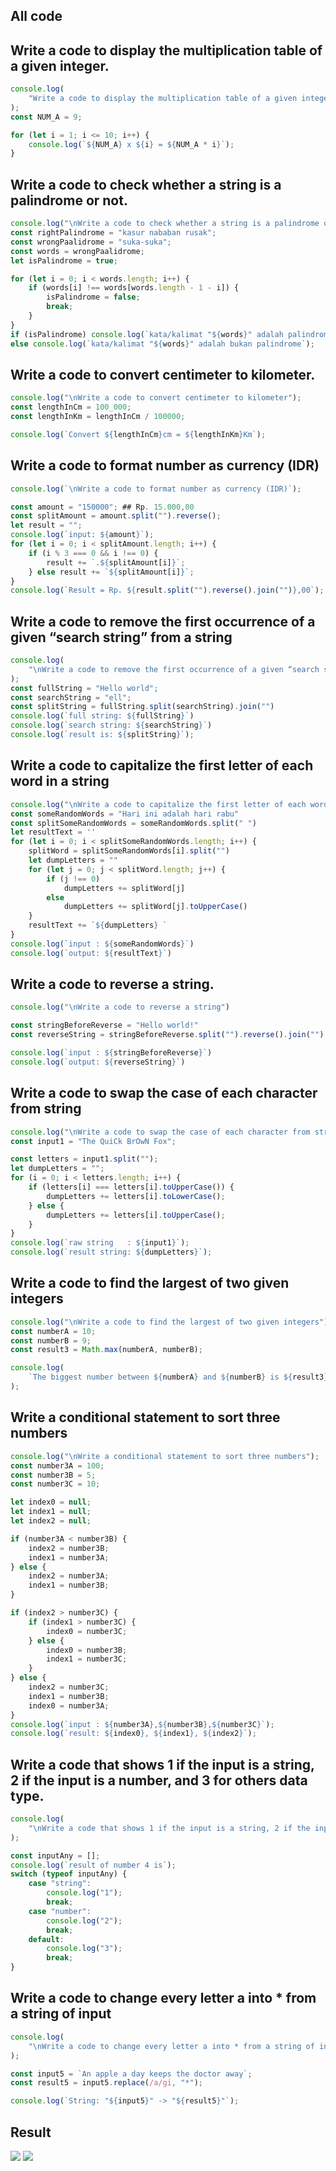 ## All code
## Write a code to display the multiplication table of a given integer.
```js
console.log(
    "Write a code to display the multiplication table of a given integer"
);
const NUM_A = 9;

for (let i = 1; i <= 10; i++) {
    console.log(`${NUM_A} x ${i} = ${NUM_A * i}`);
}
```

## Write a code to check whether a string is a palindrome or not.
```js
console.log("\nWrite a code to check whether a string is a palindrome or not");
const rightPalindrome = "kasur nababan rusak";
const wrongPaalidrome = "suka-suka";
const words = wrongPaalidrome;
let isPalindrome = true;

for (let i = 0; i < words.length; i++) {
    if (words[i] !== words[words.length - 1 - i]) {
        isPalindrome = false;
        break;
    }
}
if (isPalindrome) console.log(`kata/kalimat "${words}" adalah palindrome`);
else console.log(`kata/kalimat "${words}" adalah bukan palindrome`);
```
## Write a code to convert centimeter to kilometer.
```js
console.log("\nWrite a code to convert centimeter to kilometer");
const lengthInCm = 100_000;
const lengthInKm = lengthInCm / 100000;

console.log(`Convert ${lengthInCm}cm = ${lengthInKm}Km`);
```
## Write a code to format number as currency (IDR)

```js
console.log(`\nWrite a code to format number as currency (IDR)`);

const amount = "150000"; ## Rp. 15.000,00
const splitAmount = amount.split("").reverse();
let result = "";
console.log(`input: ${amount}`);
for (let i = 0; i < splitAmount.length; i++) {
    if (i % 3 === 0 && i !== 0) {
        result += `.${splitAmount[i]}`;
    } else result += `${splitAmount[i]}`;
}
console.log(`Result = Rp. ${result.split("").reverse().join("")},00`);
```

## Write a code to remove the first occurrence of a given “search string” from a string
```js
console.log(
    "\nWrite a code to remove the first occurrence of a given “search string” from a string"
);
const fullString = "Hello world";
const searchString = "ell";
const splitString = fullString.split(searchString).join("")
console.log(`full string: ${fullString}`)
console.log(`search string: ${searchString}`)
console.log(`result is: ${splitString}`);
```

## Write a code to capitalize the first letter of each word in a string
```js
console.log("\nWrite a code to capitalize the first letter of each word in a string")
const someRandomWords = "Hari ini adalah hari rabu"
const splitSomeRandomWords = someRandomWords.split(" ")
let resultText = ''
for (let i = 0; i < splitSomeRandomWords.length; i++) {
    splitWord = splitSomeRandomWords[i].split("")
    let dumpLetters = ""
    for (let j = 0; j < splitWord.length; j++) {
        if (j !== 0)
            dumpLetters += splitWord[j]
        else
            dumpLetters += splitWord[j].toUpperCase()
    }
    resultText += `${dumpLetters} `
}
console.log(`input : ${someRandomWords}`)
console.log(`output: ${resultText}`)
```

## Write a code to reverse a string.
```js
console.log("\nWrite a code to reverse a string")

const stringBeforeReverse = "Hello world!"
const reverseString = stringBeforeReverse.split("").reverse().join("")

console.log(`input : ${stringBeforeReverse}`)
console.log(`output: ${reverseString}`)
```

## Write a code to swap the case of each character from string
```js
console.log("\nWrite a code to swap the case of each character from string");
const input1 = "The QuiCk BrOwN Fox";

const letters = input1.split("");
let dumpLetters = "";
for (i = 0; i < letters.length; i++) {
    if (letters[i] === letters[i].toUpperCase()) {
        dumpLetters += letters[i].toLowerCase();
    } else {
        dumpLetters += letters[i].toUpperCase();
    }
}
console.log(`raw string   : ${input1}`);
console.log(`result string: ${dumpLetters}`);
```

## Write a code to find the largest of two given integers
```js
console.log("\nWrite a code to find the largest of two given integers");
const numberA = 10;
const numberB = 9;
const result3 = Math.max(numberA, numberB);

console.log(
    `The biggest number between ${numberA} and ${numberB} is ${result3}`
);
```

## Write a conditional statement to sort three numbers
```js
console.log("\nWrite a conditional statement to sort three numbers");
const number3A = 100;
const number3B = 5;
const number3C = 10;

let index0 = null;
let index1 = null;
let index2 = null;

if (number3A < number3B) {
    index2 = number3B;
    index1 = number3A;
} else {
    index2 = number3A;
    index1 = number3B;
}

if (index2 > number3C) {
    if (index1 > number3C) {
        index0 = number3C;
    } else {
        index0 = number3B;
        index1 = number3C;
    }
} else {
    index2 = number3C;
    index1 = number3B;
    index0 = number3A;
}
console.log(`input : ${number3A},${number3B},${number3C}`);
console.log(`result: ${index0}, ${index1}, ${index2}`);
```

## Write a code that shows 1 if the input is a string, 2 if the input is a number, and 3 for others data type.

```js
console.log(
    "\nWrite a code that shows 1 if the input is a string, 2 if the input is a number, and 3 for others data type."
);

const inputAny = [];
console.log(`result of number 4 is`);
switch (typeof inputAny) {
    case "string":
        console.log("1");
        break;
    case "number":
        console.log("2");
        break;
    default:
        console.log("3");
        break;
}
```

## Write a code to change every letter a into * from a string of input

```js
console.log(
    "\nWrite a code to change every letter a into * from a string of input"
);

const input5 = `An apple a day keeps the doctor away`;
const result5 = input5.replace(/a/gi, "*");

console.log(`String: "${input5}" -> "${result5}"`);
```


## Result

![](result-exercise-03a.png)
![](result-exercise-03b.png)